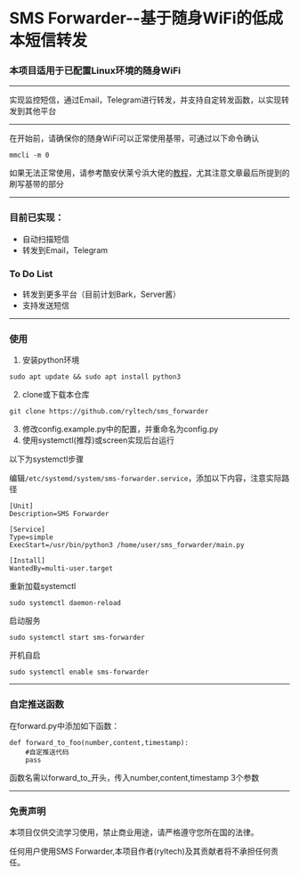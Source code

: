 # SMS Forwarder--基于随身WiFi的低成本短信转发

### 本项目适用于已配置Linux环境的随身WiFi
***
实现监控短信，通过Email，Telegram进行转发，并支持自定转发函数，以实现转发到其他平台
***
在开始前，请确保你的随身WiFi可以正常使用基带，可通过以下命令确认
```
mmcli -m 0
```
如果无法正常使用，请参考酷安伏莱兮浜大佬的[教程](https://www.coolapk.com/feed/37834896?shareKey=OTQ3NWNhOTZkY2UwNjJkZjRhNDI)，尤其注意文章最后所提到的刷写基带的部分
***
### 目前已实现：
- 自动扫描短信
- 转发到Email，Telegram
### To Do List
- 转发到更多平台（目前计划Bark，Server酱）
- 支持发送短信
***
### 使用
1. 安装python环境
```
sudo apt update && sudo apt install python3
```
2. clone或下载本仓库
```
git clone https://github.com/ryltech/sms_forwarder
```
3. 修改config.example.py中的配置，并重命名为config.py
4. 使用systemctl(推荐)或screen实现后台运行

以下为systemctl步骤

编辑`/etc/systemd/system/sms-forwarder.service`，添加以下内容，注意实际路径
```
[Unit]
Description=SMS Forwarder

[Service]
Type=simple
ExecStart=/usr/bin/python3 /home/user/sms_forwarder/main.py

[Install]
WantedBy=multi-user.target
```
重新加载systemctl
```
sudo systemctl daemon-reload
```
启动服务
```
sudo systemctl start sms-forwarder
```
开机自启
```
sudo systemctl enable sms-forwarder
```
***
### 自定推送函数
在forward.py中添加如下函数：
```
def forward_to_foo(number,content,timestamp):
	#自定推送代码
	pass
```
函数名需以forward_to_开头，传入number,content,timestamp 3个参数
***
### 免责声明
本项目仅供交流学习使用，禁止商业用途，请严格遵守您所在国的法律。

任何用户使用SMS Forwarder,本项目作者(ryltech)及其贡献者将不承担任何责任。